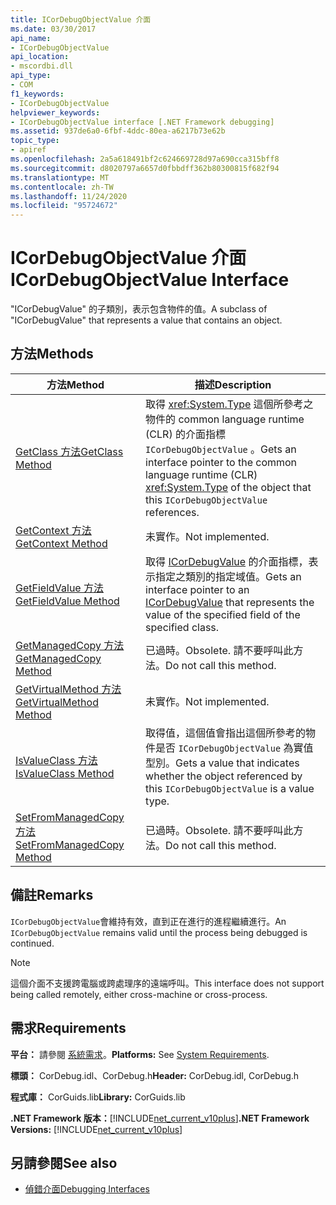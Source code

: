```yaml
---
title: ICorDebugObjectValue 介面
ms.date: 03/30/2017
api_name:
- ICorDebugObjectValue
api_location:
- mscordbi.dll
api_type:
- COM
f1_keywords:
- ICorDebugObjectValue
helpviewer_keywords:
- ICorDebugObjectValue interface [.NET Framework debugging]
ms.assetid: 937de6a0-6fbf-4ddc-80ea-a6217b73e62b
topic_type:
- apiref
ms.openlocfilehash: 2a5a618491bf2c624669728d97a690cca315bff8
ms.sourcegitcommit: d8020797a6657d0fbbdff362b80300815f682f94
ms.translationtype: MT
ms.contentlocale: zh-TW
ms.lasthandoff: 11/24/2020
ms.locfileid: "95724672"
---
```

# <a name="icordebugobjectvalue-interface"></a><span data-ttu-id="1d786-102">ICorDebugObjectValue 介面</span><span class="sxs-lookup"><span data-stu-id="1d786-102">ICorDebugObjectValue Interface</span></span>

<span data-ttu-id="1d786-103">"ICorDebugValue" 的子類別，表示包含物件的值。</span><span class="sxs-lookup"><span data-stu-id="1d786-103">A subclass of "ICorDebugValue" that represents a value that contains an object.</span></span>  
  
## <a name="methods"></a><span data-ttu-id="1d786-104">方法</span><span class="sxs-lookup"><span data-stu-id="1d786-104">Methods</span></span>  
  
|<span data-ttu-id="1d786-105">方法</span><span class="sxs-lookup"><span data-stu-id="1d786-105">Method</span></span>|<span data-ttu-id="1d786-106">描述</span><span class="sxs-lookup"><span data-stu-id="1d786-106">Description</span></span>|  
|------------|-----------------|  
|[<span data-ttu-id="1d786-107">GetClass 方法</span><span class="sxs-lookup"><span data-stu-id="1d786-107">GetClass Method</span></span>](icordebugobjectvalue-getclass-method.md)|<span data-ttu-id="1d786-108">取得 <xref:System.Type> 這個所參考之物件的 common language runtime (CLR) 的介面指標 `ICorDebugObjectValue` 。</span><span class="sxs-lookup"><span data-stu-id="1d786-108">Gets an interface pointer to the common language runtime (CLR) <xref:System.Type> of the object that this `ICorDebugObjectValue` references.</span></span>|  
|[<span data-ttu-id="1d786-109">GetContext 方法</span><span class="sxs-lookup"><span data-stu-id="1d786-109">GetContext Method</span></span>](icordebugobjectvalue-getcontext-method.md)|<span data-ttu-id="1d786-110">未實作。</span><span class="sxs-lookup"><span data-stu-id="1d786-110">Not implemented.</span></span>|  
|[<span data-ttu-id="1d786-111">GetFieldValue 方法</span><span class="sxs-lookup"><span data-stu-id="1d786-111">GetFieldValue Method</span></span>](icordebugobjectvalue-getfieldvalue-method.md)|<span data-ttu-id="1d786-112">取得 [ICorDebugValue](icordebugvalue-interface.md) 的介面指標，表示指定之類別的指定域值。</span><span class="sxs-lookup"><span data-stu-id="1d786-112">Gets an interface pointer to an [ICorDebugValue](icordebugvalue-interface.md) that represents the value of the specified field of the specified class.</span></span>|  
|[<span data-ttu-id="1d786-113">GetManagedCopy 方法</span><span class="sxs-lookup"><span data-stu-id="1d786-113">GetManagedCopy Method</span></span>](icordebugobjectvalue-getmanagedcopy-method.md)|<span data-ttu-id="1d786-114">已過時。</span><span class="sxs-lookup"><span data-stu-id="1d786-114">Obsolete.</span></span> <span data-ttu-id="1d786-115">請不要呼叫此方法。</span><span class="sxs-lookup"><span data-stu-id="1d786-115">Do not call this method.</span></span>|  
|[<span data-ttu-id="1d786-116">GetVirtualMethod 方法</span><span class="sxs-lookup"><span data-stu-id="1d786-116">GetVirtualMethod Method</span></span>](icordebugobjectvalue-getvirtualmethod-method.md)|<span data-ttu-id="1d786-117">未實作。</span><span class="sxs-lookup"><span data-stu-id="1d786-117">Not implemented.</span></span>|  
|[<span data-ttu-id="1d786-118">IsValueClass 方法</span><span class="sxs-lookup"><span data-stu-id="1d786-118">IsValueClass Method</span></span>](icordebugobjectvalue-isvalueclass-method.md)|<span data-ttu-id="1d786-119">取得值，這個值會指出這個所參考的物件是否 `ICorDebugObjectValue` 為實值型別。</span><span class="sxs-lookup"><span data-stu-id="1d786-119">Gets a value that indicates whether the object referenced by this `ICorDebugObjectValue` is a value type.</span></span>|  
|[<span data-ttu-id="1d786-120">SetFromManagedCopy 方法</span><span class="sxs-lookup"><span data-stu-id="1d786-120">SetFromManagedCopy Method</span></span>](icordebugobjectvalue-setfrommanagedcopy-method.md)|<span data-ttu-id="1d786-121">已過時。</span><span class="sxs-lookup"><span data-stu-id="1d786-121">Obsolete.</span></span> <span data-ttu-id="1d786-122">請不要呼叫此方法。</span><span class="sxs-lookup"><span data-stu-id="1d786-122">Do not call this method.</span></span>|  
  
## <a name="remarks"></a><span data-ttu-id="1d786-123">備註</span><span class="sxs-lookup"><span data-stu-id="1d786-123">Remarks</span></span>  

 <span data-ttu-id="1d786-124">`ICorDebugObjectValue`會維持有效，直到正在進行的進程繼續進行。</span><span class="sxs-lookup"><span data-stu-id="1d786-124">An `ICorDebugObjectValue` remains valid until the process being debugged is continued.</span></span>  
  
> [!NOTE]
> <span data-ttu-id="1d786-125">這個介面不支援跨電腦或跨處理序的遠端呼叫。</span><span class="sxs-lookup"><span data-stu-id="1d786-125">This interface does not support being called remotely, either cross-machine or cross-process.</span></span>  
  
## <a name="requirements"></a><span data-ttu-id="1d786-126">需求</span><span class="sxs-lookup"><span data-stu-id="1d786-126">Requirements</span></span>  

 <span data-ttu-id="1d786-127">**平台：** 請參閱 [系統需求](../../get-started/system-requirements.md)。</span><span class="sxs-lookup"><span data-stu-id="1d786-127">**Platforms:** See [System Requirements](../../get-started/system-requirements.md).</span></span>  
  
 <span data-ttu-id="1d786-128">**標頭：** CorDebug.idl、CorDebug.h</span><span class="sxs-lookup"><span data-stu-id="1d786-128">**Header:** CorDebug.idl, CorDebug.h</span></span>  
  
 <span data-ttu-id="1d786-129">**程式庫：** CorGuids.lib</span><span class="sxs-lookup"><span data-stu-id="1d786-129">**Library:** CorGuids.lib</span></span>  
  
 <span data-ttu-id="1d786-130">**.NET Framework 版本：**[!INCLUDE[net_current_v10plus](../../../../includes/net-current-v10plus-md.md)]</span><span class="sxs-lookup"><span data-stu-id="1d786-130">**.NET Framework Versions:** [!INCLUDE[net_current_v10plus](../../../../includes/net-current-v10plus-md.md)]</span></span>  
  
## <a name="see-also"></a><span data-ttu-id="1d786-131">另請參閱</span><span class="sxs-lookup"><span data-stu-id="1d786-131">See also</span></span>

- [<span data-ttu-id="1d786-132">偵錯介面</span><span class="sxs-lookup"><span data-stu-id="1d786-132">Debugging Interfaces</span></span>](debugging-interfaces.md)
